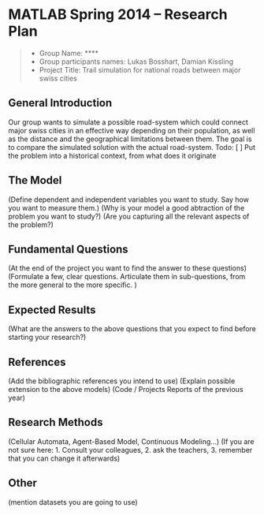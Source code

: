 # MATLAB Spring 2014 – Research Plan

> * Group Name: ****
> * Group participants names: Lukas Bosshart, Damian Kissling
> * Project Title: Trail simulation for national roads between major swiss cities

## General Introduction

Our group wants to simulate a possible road-system which could connect major swiss cities in an effective way depending on their population, as well as the distance and the geographical limitations between them.
The goal is to compare the simulated solution with the actual road-system.
Todo: [ ] Put the problem into a historical context, from what does it originate

## The Model

(Define dependent and independent variables you want to study. Say how you want to measure them.) (Why is your model a good abtraction of the problem you want to study?) (Are you capturing all the relevant aspects of the problem?)


## Fundamental Questions

(At the end of the project you want to find the answer to these questions)
(Formulate a few, clear questions. Articulate them in sub-questions, from the more general to the more specific. )


## Expected Results

(What are the answers to the above questions that you expect to find before starting your research?)


## References 

(Add the bibliographic references you intend to use)
(Explain possible extension to the above models)
(Code / Projects Reports of the previous year)


## Research Methods

(Cellular Automata, Agent-Based Model, Continuous Modeling...) (If you are not sure here: 1. Consult your colleagues, 2. ask the teachers, 3. remember that you can change it afterwards)


## Other

(mention datasets you are going to use)
